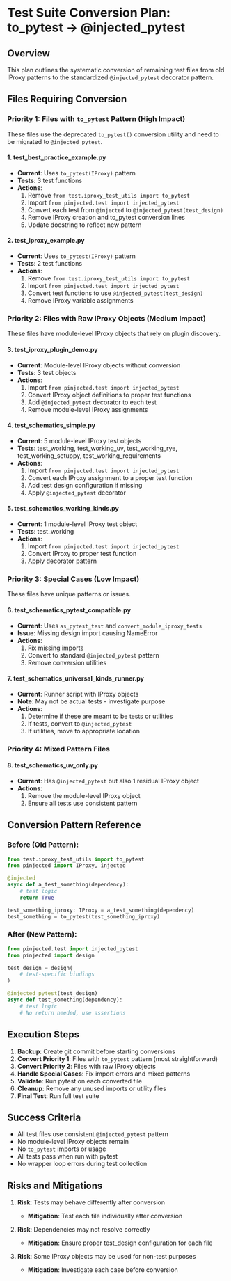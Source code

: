# Test Suite Conversion Plan: to_pytest → @injected_pytest

## Overview
This plan outlines the systematic conversion of remaining test files from old IProxy patterns to the standardized `@injected_pytest` decorator pattern.

## Files Requiring Conversion

### Priority 1: Files with `to_pytest` Pattern (High Impact)
These files use the deprecated `to_pytest()` conversion utility and need to be migrated to `@injected_pytest`.

#### 1. test_best_practice_example.py
- **Current**: Uses `to_pytest(IProxy)` pattern
- **Tests**: 3 test functions
- **Actions**:
  1. Remove `from test.iproxy_test_utils import to_pytest`
  2. Import `from pinjected.test import injected_pytest`
  3. Convert each test from `@injected` to `@injected_pytest(test_design)`
  4. Remove IProxy creation and to_pytest conversion lines
  5. Update docstring to reflect new pattern

#### 2. test_iproxy_example.py
- **Current**: Uses `to_pytest(IProxy)` pattern
- **Tests**: 2 test functions
- **Actions**:
  1. Remove `from test.iproxy_test_utils import to_pytest`
  2. Import `from pinjected.test import injected_pytest`
  3. Convert test functions to use `@injected_pytest(test_design)`
  4. Remove IProxy variable assignments

### Priority 2: Files with Raw IProxy Objects (Medium Impact)
These files have module-level IProxy objects that rely on plugin discovery.

#### 3. test_iproxy_plugin_demo.py
- **Current**: Module-level IProxy objects without conversion
- **Tests**: 3 test objects
- **Actions**:
  1. Import `from pinjected.test import injected_pytest`
  2. Convert IProxy object definitions to proper test functions
  3. Add `@injected_pytest` decorator to each test
  4. Remove module-level IProxy assignments

#### 4. test_schematics_simple.py
- **Current**: 5 module-level IProxy test objects
- **Tests**: test_working, test_working_uv, test_working_rye, test_working_setuppy, test_working_requirements
- **Actions**:
  1. Import `from pinjected.test import injected_pytest`
  2. Convert each IProxy assignment to a proper test function
  3. Add test design configuration if missing
  4. Apply `@injected_pytest` decorator

#### 5. test_schematics_working_kinds.py
- **Current**: 1 module-level IProxy test object
- **Tests**: test_working
- **Actions**:
  1. Import `from pinjected.test import injected_pytest`
  2. Convert IProxy to proper test function
  3. Apply decorator pattern

### Priority 3: Special Cases (Low Impact)
These files have unique patterns or issues.

#### 6. test_schematics_pytest_compatible.py
- **Current**: Uses `as_pytest_test` and `convert_module_iproxy_tests`
- **Issue**: Missing design import causing NameError
- **Actions**:
  1. Fix missing imports
  2. Convert to standard `@injected_pytest` pattern
  3. Remove conversion utilities

#### 7. test_schematics_universal_kinds_runner.py
- **Current**: Runner script with IProxy objects
- **Note**: May not be actual tests - investigate purpose
- **Actions**:
  1. Determine if these are meant to be tests or utilities
  2. If tests, convert to `@injected_pytest`
  3. If utilities, move to appropriate location

### Priority 4: Mixed Pattern Files
#### 8. test_schematics_uv_only.py
- **Current**: Has `@injected_pytest` but also 1 residual IProxy object
- **Actions**:
  1. Remove the module-level IProxy object
  2. Ensure all tests use consistent pattern

## Conversion Pattern Reference

### Before (Old Pattern):
```python
from test.iproxy_test_utils import to_pytest
from pinjected import IProxy, injected

@injected
async def a_test_something(dependency):
    # test logic
    return True

test_something_iproxy: IProxy = a_test_something(dependency)
test_something = to_pytest(test_something_iproxy)
```

### After (New Pattern):
```python
from pinjected.test import injected_pytest
from pinjected import design

test_design = design(
    # test-specific bindings
)

@injected_pytest(test_design)
async def test_something(dependency):
    # test logic
    # No return needed, use assertions
```

## Execution Steps

1. **Backup**: Create git commit before starting conversions
2. **Convert Priority 1**: Files with `to_pytest` pattern (most straightforward)
3. **Convert Priority 2**: Files with raw IProxy objects
4. **Handle Special Cases**: Fix import errors and mixed patterns
5. **Validate**: Run pytest on each converted file
6. **Cleanup**: Remove any unused imports or utility files
7. **Final Test**: Run full test suite

## Success Criteria

- All test files use consistent `@injected_pytest` pattern
- No module-level IProxy objects remain
- No `to_pytest` imports or usage
- All tests pass when run with pytest
- No wrapper loop errors during test collection

## Risks and Mitigations

1. **Risk**: Tests may behave differently after conversion
   - **Mitigation**: Test each file individually after conversion
   
2. **Risk**: Dependencies may not resolve correctly
   - **Mitigation**: Ensure proper test_design configuration for each file

3. **Risk**: Some IProxy objects may be used for non-test purposes
   - **Mitigation**: Investigate each case before conversion